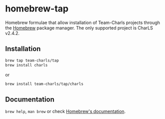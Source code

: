 # homebrew-tap

Homebrew formulae that allow installation of Team-Charls projects through the [Homebrew](https://brew.sh/) package manager.
The only supported project is CharLS v2.4.2.  

## Installation

```bash
brew tap team-charls/tap
brew install charls
```

or

```bash
brew install team-charls/tap/charls
```

## Documentation

`brew help`, `man brew` or check [Homebrew's documentation](https://docs.brew.sh).
